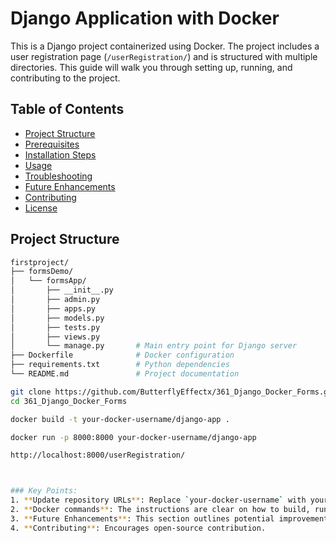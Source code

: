 # Django Application with Docker

This is a Django project containerized using Docker. The project includes a user registration page (`/userRegistration/`) and is structured with multiple directories. This guide will walk you through setting up, running, and contributing to the project.

## Table of Contents
- [Project Structure](#project-structure)
- [Prerequisites](#prerequisites)
- [Installation Steps](#installation-steps)
- [Usage](#usage)
- [Troubleshooting](#troubleshooting)
- [Future Enhancements](#future-enhancements)
- [Contributing](#contributing)
- [License](#license)

## Project Structure

```bash
firstproject/
├── formsDemo/
│   └── formsApp/
│       ├── __init__.py
│       ├── admin.py
│       ├── apps.py
│       ├── models.py
│       ├── tests.py
│       ├── views.py
│       └── manage.py       # Main entry point for Django server
├── Dockerfile              # Docker configuration
├── requirements.txt        # Python dependencies
└── README.md               # Project documentation

git clone https://github.com/ButterflyEffectx/361_Django_Docker_Forms.git
cd 361_Django_Docker_Forms

docker build -t your-docker-username/django-app .

docker run -p 8000:8000 your-docker-username/django-app

http://localhost:8000/userRegistration/



### Key Points:
1. **Update repository URLs**: Replace `your-docker-username` with your actual Docker username
2. **Docker commands**: The instructions are clear on how to build, run, and troubleshoot the Docker container.
3. **Future Enhancements**: This section outlines potential improvements, giving the project room to grow.
4. **Contributing**: Encourages open-source contribution.




